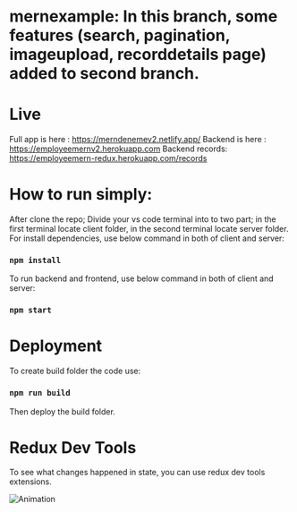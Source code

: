 # mernexample: In this branch, some features (search, pagination, imageupload, recorddetails page) added to second branch.

# Live

Full app is here : https://merndenemev2.netlify.app/
Backend is here : https://employeemernv2.herokuapp.com
Backend records: https://employeemern-redux.herokuapp.com/records

# How to run simply:

After clone the repo;
Divide your vs code terminal into to two part; in the first terminal locate client folder, in the second terminal locate server folder.
For install dependencies, use below command in both of client and server:

### `npm install`

To run backend and frontend, use below command in both of client and server:

### `npm start`

# Deployment

To create build folder the code use:

### `npm run build`

Then deploy the build folder.

# Redux Dev Tools
To see what changes happened in state, you can use redux dev tools extensions. 


![Animation](https://user-images.githubusercontent.com/75986477/132658523-4c07fd5c-b99c-4bbc-8aa0-9b4b2c7a0483.gif)
